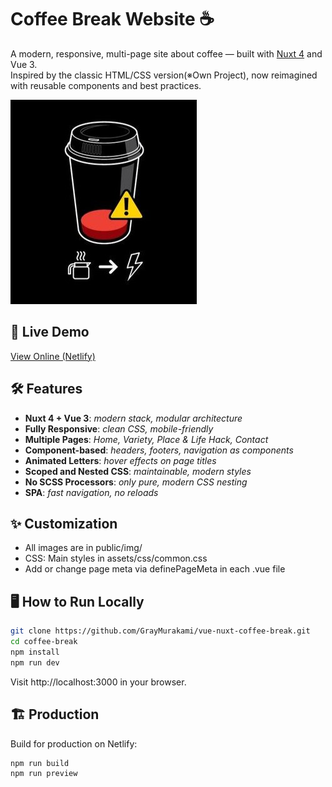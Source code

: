 # Coffee Break Website ☕️

A modern, responsive, multi-page site about coffee — built with [Nuxt 4](https://nuxt.com/) and Vue 3.  
Inspired by the classic HTML/CSS version(※Own Project), now reimagined with reusable components and best practices.

![Coffee Break Screenshot](public/img/common/coffee_logo2.jpeg)

## 🚀 Live Demo

[View Online (Netlify)](https://coffee-break-bygray.netlify.app/)

## 🛠️ Features

- **Nuxt 4 + Vue 3**: *modern stack, modular architecture*
- **Fully Responsive**: *clean CSS, mobile-friendly*
- **Multiple Pages**: *Home, Variety, Place & Life Hack, Contact*
- **Component-based**: *headers, footers, navigation as components*
- **Animated Letters**: *hover effects on page titles*
- **Scoped and Nested CSS**: *maintainable, modern styles*
- **No SCSS Processors**: *only pure, modern CSS nesting*
- **SPA**: *fast navigation, no reloads*

## ✨ Customization

- All images are in public/img/
- CSS: Main styles in assets/css/common.css
- Add or change page meta via definePageMeta in each .vue file

## 🖥️ How to Run Locally

```bash
git clone https://github.com/GrayMurakami/vue-nuxt-coffee-break.git
cd coffee-break
npm install
npm run dev
```
Visit http://localhost:3000 in your browser.


## 🏗️ Production
Build for production on Netlify:

```bash
npm run build
npm run preview
